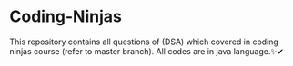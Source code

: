 # Coding-Ninjas
This repository contains all questions of (DSA) which covered in coding ninjas course (refer to master branch).
All codes are in java language.✨✔
